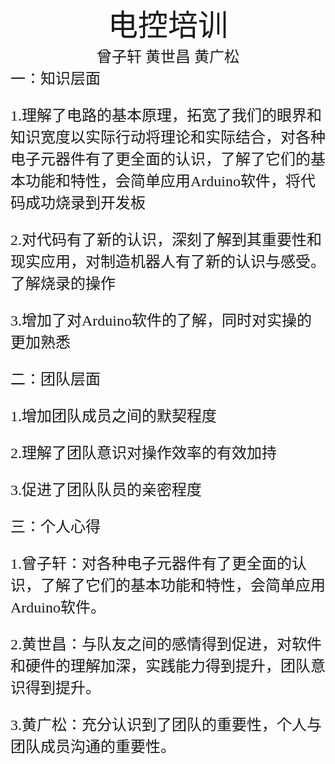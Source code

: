 #
<center><font face ="楷体" size=300> 电控培训</font></center>

<center><font  face="楷体" size=5>曾子轩 黄世昌 黄广松</font></center>
<font face="楷体" size=5>一：知识层面

1.理解了电路的基本原理，拓宽了我们的眼界和知识宽度以实际行动将理论和实际结合，对各种电子元器件有了更全面的认识，了解了它们的基本功能和特性，会简单应用Arduino软件，将代码成功烧录到开发板 

2.对代码有了新的认识，深刻了解到其重要性和现实应用，对制造机器人有了新的认识与感受。了解烧录的操作

3.增加了对Arduino软件的了解，同时对实操的更加熟悉

<font face="楷体" size=5>二：团队层面

1.增加团队成员之间的默契程度

2.理解了团队意识对操作效率的有效加持

3.促进了团队队员的亲密程度

<font face="楷体" size=5>三：个人心得
 
 1.曾子轩：对各种电子元器件有了更全面的认识，了解了它们的基本功能和特性，会简单应用Arduino软件。

 2.黄世昌：与队友之间的感情得到促进，对软件和硬件的理解加深，实践能力得到提升，团队意识得到提升。

 3.黄广松：充分认识到了团队的重要性，个人与团队成员沟通的重要性。





















